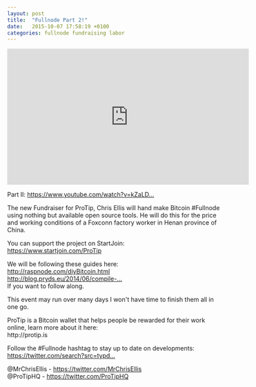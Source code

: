 ```yaml
---
layout: post
title:  "Fullnode Part 2!"
date:   2015-10-07 17:58:19 +0100
categories: fullnode fundraising labor
---
```


<iframe width="560" height="315" src="https://www.youtube.com/embed/WqeH6YG0sO4" frameborder="0" allowfullscreen></iframe>
<p>
  Part II: <a href="https://www.youtube.com/watch?v=kZaLDA0zuFA">https://www.youtube.com/watch?v=kZaLD...</a>
</p>
<p>
  The new Fundraiser for ProTip, Chris Ellis will hand make Bitcoin #Fullnode using
  nothing but available open source tools. He will do this for the price and working
  conditions of a Foxconn factory worker in Henan province of China.
</p>
<p>
  You can support the project on StartJoin:</br>
  <a href="https://www.startjoin.com/ProTip">https://www.startjoin.com/ProTip</a>
</p>
<p>
  We will be following these guides here:</br>
  <a href="http://raspnode.com/diyBitcoin.html">http://raspnode.com/diyBitcoin.html</a></br>
  <a href="http://blog.pryds.eu/2014/06/compile-bitcoin-core-on-raspberry-pi.html">http://blog.pryds.eu/2014/06/compile-...</a></br>
  If you want to follow along.</br>
</p>
<p>
  This event may run over many days I won't have time to finish them all in one go.
</p>
<p>
  ProTip is a Bitcoin wallet that helps people be rewarded for their work online,
  learn more about it here:
  </br>
  http://protip.is
</p>
<p>
  Follow the #Fullnode hashtag to stay up to date on developments:</br>
  <a href="https://twitter.com/search?src=typd&q=%23Fullnode">https://twitter.com/search?src=typd...</a>
</p>
<p>
  @MrChrisEllis - <a href="https://twitter.com/MrChrisEllis">https://twitter.com/MrChrisEllis</a></br>
  @ProTipHQ - <a href="https://twitter.com/ProTipHQ">https://twitter.com/ProTipHQ</a>
</p>
